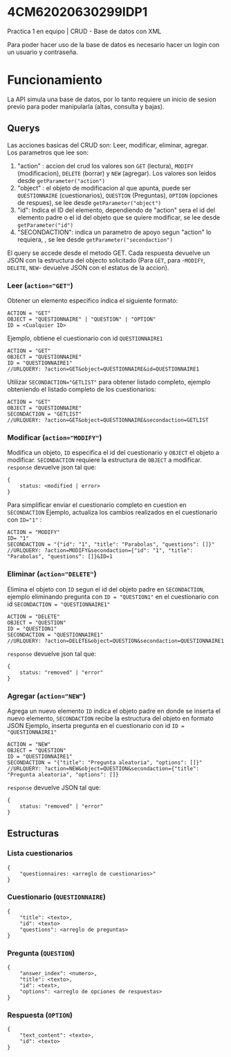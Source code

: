 # 4CM62020630299IDP1
Practica 1 en equipo | CRUD - Base de datos con XML

Para poder hacer uso de la base de datos es necesario hacer un login con un usuario y contraseña.

# Funcionamiento
La API simula una base de datos, por lo tanto requiere un inicio de sesion previo para poder manipularla (altas, consulta y bajas).<br/>
## Querys
Las acciones basicas del CRUD son: Leer, modificar, eliminar, agregar. <br/>
Los parametros que lee son:

1. "action" : accion del crud los valores son `GET` (lectura), `MODIFY` (modificacion), `DELETE` (borrar) y `NEW` (agregar). Los valores son leidos desde `getParameter("action")`
2. "object" : el objeto de modificacion al que apunta, puede ser `QUESTIONNAIRE` (cuestionarios), `QUESTION` (Preguntas), `OPTION` (opciones de respues), se lee desde `getParameter("object")`
3. "id": Indica el ID del elemento, dependiendo de "action" sera el id del elemento padre o el id del objeto que se quiere modificar, se lee desde `getParameter("id")`
4. "SECONDACTION": indica un parametro de apoyo segun "action" lo requiera, , se lee desde `getParameter("secondaction")`

El query se accede desde el metodo GET.
Cada respuesta devuelve un JSON con la estructura del objecto solicitado (Para `GET`, para -`MODIFY`, `DELETE`, `NEW`- devuelve JSON con el estatus de la accion).
### Leer (`action="GET"`)
Obtener un elemento especifico indica el siguiente formato:<br/>
```
ACTION = "GET" 
OBJECT = "QUESTIONNAIRE" | "QUESTION" | "OPTION"
ID = <Cualquier ID>
```
Ejemplo, obtiene el cuestionario con id `QUESTIONNAIRE1`
```
ACTION = "GET" 
OBJECT = "QUESTIONNAIRE"
ID = "QUESTIONNAIRE1"
//URLQUERY: ?action=GET&object=QUESTIONNAIRE&id=QUESTIONNAIRE1
```
Utilizar `SECONDACTION="GETLIST"` para obtener listado completo, ejemplo obteniendo el listado completo de los cuestionarios:
```
ACTION = "GET"
OBJECT = "QUESTIONNAIRE"
SECONDACTION = "GETLIST"
//URLQUERY: ?action=GET&object=QUESTIONNAIRE&secondaction=GETLIST
```
### Modificar (`action="MODIFY"`)
Modifica un objeto, `ID` especifica el id del cuestionario y `OBJECT` el objeto a modificar. `SECONDACTION` requiere la estructura de `OBJECT` a modificar.
`response` devuelve json tal que:
```
{
    status: <modified | error>
}
```
Para simplificar enviar el cuestionario completo en cuestion en `SECONDACTION`
Ejemplo, actualiza los cambios realizados en el cuestionario con `ID="1"` :
```
ACTION = "MODIFY"
ID= "1"
SECONDACTION = "{"id": "1", "title": "Parabolas", "questions": []}"
//URLQUERY: ?action=MODIFY&secondaction={"id": "1", "title": "Parabolas", "questions": []}&ID=1
```
### Eliminar (`action="DELETE"`)
Elimina el objeto con `ID` segun el id del objeto padre en `SECONDACTION`, ejemplo eliminando pregunta con `ID = "QUESTION1"` en el cuestionario con id `SECONDACTION = "QUESTIONNAIRE1"`
```
ACTION = "DELETE"
OBJECT = "QUESTION"
ID = "QUESTION1"
SECONDACTION = "QUESTIONNAIRE1"
//URLQUERY: ?action=DELETE&object=QUESTION&secondaction=QUESTIONNAIRE1
```
`response` devuelve json tal que:
```
{
    status: "removed" | "error"
}
```
### Agregar (`action="NEW"`)
Agrega un nuevo elemento `ID` indica el objeto padre en donde se inserta el nuevo elemento, `SECONDACTION` recibe la estructura del objeto en formato JSON
Ejemplo, inserta pregunta en el cuestionario con id `ID = "QUESTIONNAIRE1"`
```
ACTION = "NEW"
OBJECT = "QUESTION"
ID = "QUESTIONNAIRE1"
SECONDACTION = "{"title": "Pregunta aleatoria", "options": []}"
//URLQUERY: ?action=NEW&object=QUESTION&secondaction={"title": "Pregunta aleatoria", "options": []}
```
`response` devuelve JSON tal que:
```
{
    status: "removed" | "error"
}
```
## Estructuras
### Lista cuestionarios
```
{
    "questionnaires: <arreglo de cuestionarios>"
}
```
### Cuestionario (`QUESTIONNAIRE`)
```
{
    "title": <texto>,
    "id": <texto>
    "questions": <arreglo de preguntas>
}
```
### Pregunta (`QUESTION`)
```
{
    "answer_index": <numero>,
    "title": <texto>,
    "id": <text>,
    "options": <arreglo de opciones de respuestas>
}
```
### Respuesta (`OPTION`)
```
{
    "text_content": <texto>,
    "id": <texto>
}
```